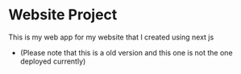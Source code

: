 # Website Project

This is my web app for my website that I created using next js 

- (Please note that this is a old version and this one is not the one deployed currently)
